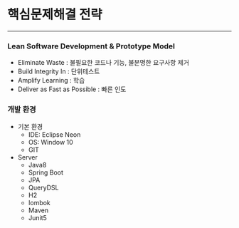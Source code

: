 # 핵심문제해결 전략

---

### Lean Software Development & Prototype Model

- Eliminate Waste : 불필요한 코드나 기능, 불분명한 요구사항 제거
- Build Integrity In : 단위테스트
- Amplify Learning : 학습
- Deliver as Fast as Possible : 빠른 인도

### 개발 환경
- 기본 환경
    - IDE: Eclipse Neon
    - OS: Window 10
    - GIT
- Server
    - Java8
    - Spring Boot
    - JPA
    - QueryDSL
    - H2
    - lombok
    - Maven
    - Junit5

